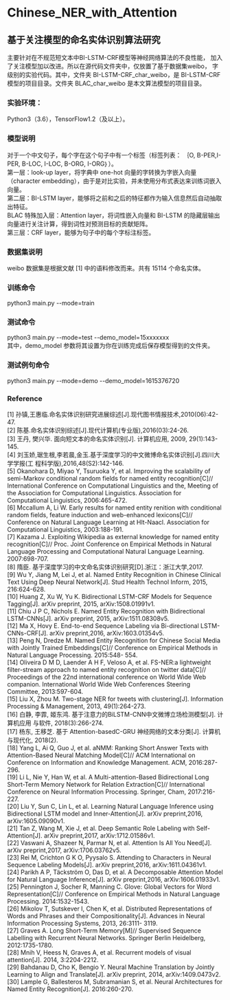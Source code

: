 # Chinese_NER_with_Attention

## 基于关注模型的命名实体识别算法研究
主要针对在不规范短文本中BI-LSTM-CRF模型等神经网络算法的不良性能，
加入了关注模型加以改进。所以在源代码文件夹中，仅放置了基于数据集weibo，
字级别的实验代码。其中，文件夹 BI-LSTM-CRF_char_weibo，是 BI-LSTM-CRF
模型的项目目录。文件夹 BLAC_char_weibo 是本文算法模型的项目目录。

### 实验环境：
Python3（3.6），TensorFlow1.2（及以上）。  
### 模型说明
对于一个中文句子，每个字在这个句子中有一个标签（标签列表： ｛O, B-PER,I-PER, B-LOC, I-LOC, B-ORG, I-ORG｝）。  
第一层：look-up layer，将字典中 one-hot 向量的字转换为字嵌入向量（character embedding），由于是对比实验，并未使用分布式表达来训练词嵌入向量。  
第二层：BI-LSTM layer，能够将之前和之后的特征都作为输入信息然后自动抽取出特征。  
BLAC 特殊加入层：Attention layer，将词性嵌入向量和 BI-LSTM 的隐藏层输出向量进行关注计算，得到词性对预测目标的贡献矩阵。  
第三层：CRF layer，能够为句子中的每个字标注标签。  
### 数据集说明
weibo 数据集是根据文献 [1]  中的语料修改而来。共有 15114 个命名实体。  
### 训练命令
python3 main.py --mode=train
### 测试命令
python3 main.py --mode=test --demo_model=15xxxxxxx  
其中，demo_model 参数将其设置为你在训练完成后保存模型得到的文件夹。
### 测试例句命令
python3 main.py --mode=demo --demo_model=1615376720


### Reference
[1] 孙镇,王惠临.命名实体识别研究进展综述[J].现代图书情报技术,2010(06):42-47.  
[2] 陈基.命名实体识别综述[J].现代计算机(专业版),2016(03):24-26.  
[3] 王丹, 樊兴华. 面向短文本的命名实体识别[J]. 计算机应用, 2009, 29(1):143-145.  
[4] 刘玉娇,琚生根,李若晨,金玉.基于深度学习的中文微博命名实体识别[J].四川大学学报(工
程科学版),2016,48(S2):142-146.  
[5] Okanohara D, Miyao Y, Tsuruoka Y, et al. Improving the scalability of semi-Markov conditional
random fields for named entity recognition[C]// International Conference on Computational
Linguistics and the, Meeting of the Association for Computational Linguistics. Association for
Computational Linguistics, 2006:465-472.  
[6] Mccallum A, Li W. Early results for named entity renition with conditional random fields,
feature induction and web-enhanced lexicons[C]// Conference on Natural Language Learning at
Hlt-Naacl. Association for Computational Linguistics, 2003:188-191.  
[7] Kazama J. Exploiting Wikipedia as external knowledge for named entity recognition[C]// Proc.
Joint Conference on Empirical Methods in Natural Language Processing and Computational
Natural Language Learning. 2007:698-707.    
[8] 隋臣. 基于深度学习的中文命名实体识别研究[D].浙江：浙江大学,2017.  
[9] Wu Y, Jiang M, Lei J, et al. Named Entity Recognition in Chinese Clinical Text Using Deep
Neural Network[J]. Stud Health Technol Inform, 2015, 216:624-628.  
[10] Huang Z, Xu W, Yu K. Bidirectional LSTM-CRF Models for Sequence Tagging[J]. arXiv
preprint, 2015, arXiv:1508.01991v1.  
[11] Chiu J P C, Nichols E. Named Entity Recognition with Bidirectional LSTM-CNNs[J]. arXiv
preprint, 2015, arXiv:1511.08308v5.  
[12] Ma X, Hovy E. End-to-end Sequence Labeling via Bi-directional LSTM-CNNs-CRF[J]. arXiv
preprint,2016, arXiv:1603.01354v5.  
[13] Peng N, Dredze M. Named Entity Recognition for Chinese Social Media with Jointly Trained
Embeddings[C]// Conference on Empirical Methods in Natural Language Processing. 2015:548-
554.  
[14] Oliveira D M D, Laender A H F, Veloso A, et al. FS-NER:a lightweight filter-stream approach to
named entity recognition on twitter data[C]// Proceedings of the 22nd international conference
on World Wide Web companion. International World Wide Web Conferences Steering Committee,
2013:597-604.  
[15] Liu X, Zhou M. Two-stage NER for tweets with clustering[J]. Information Processing &
Management, 2013, 49(1):264-273.  
[16] 白静, 李霏, 姬东鸿. 基于注意力的BiLSTM-CNN中文微博立场检测模型[J]. 计算机应用
与软件, 2018(3):266-274.  
[17] 杨东, 王移芝. 基于 Attention-basedC-GRU 神经网络的文本分类[J]. 计算机与现代化,
2018(2).  
[18] Yang L, Ai Q, Guo J, et al. aNMM: Ranking Short Answer Texts with Attention-Based Neural
Matching Model[C]// ACM International on Conference on Information and Knowledge
Management. ACM, 2016:287-296.    
[19] Li L, Nie Y, Han W, et al. A Multi-attention-Based Bidirectional Long Short-Term Memory
Network for Relation Extraction[C]// International Conference on Neural Information Processing.
Springer, Cham, 2017:216-227.    
[20] Liu Y, Sun C, Lin L, et al. Learning Natural Language Inference using Bidirectional LSTM model
and Inner-Attention[J]. arXiv preprint,2016, arXiv:1605.09090v1.  
[21] Tan Z, Wang M, Xie J, et al. Deep Semantic Role Labeling with Self-Attention[J]. arXiv
preprint,2017, arXiv:1712.01586v1.   
[22] Vaswani A, Shazeer N, Parmar N, et al. Attention Is All You Need[J]. arXiv preprint,2017,
arXiv:1706.03762v5.  
[23] Rei M, Crichton G K O, Pyysalo S. Attending to Characters in Neural Sequence Labeling
Models[J]. arXiv preprint,2016, arXiv:1611.04361v1.  
[24] Parikh A P, Täckström O, Das D, et al. A Decomposable Attention Model for Natural Language
Inference[J]. arXiv preprint,2016, arXiv:1606.01933v1.  
[25] Pennington J, Socher R, Manning C. Glove: Global Vectors for Word Representation[C]//
Conference on Empirical Methods in Natural Language Processing. 2014:1532-1543.  
[26] Mikolov T, Sutskever I, Chen K, et al. Distributed Representations of Words and Phrases and
their Compositionality[J]. Advances in Neural Information Processing Systems, 2013, 26:3111-
3119.  
[27] Graves A. Long Short-Term Memory[M]// Supervised Sequence Labelling with Recurrent
Neural Networks. Springer Berlin Heidelberg, 2012:1735-1780.  
[28] Mnih V, Heess N, Graves A, et al. Recurrent models of visual attention[J]. 2014, 3:2204-2212.  
[29] Bahdanau D, Cho K, Bengio Y. Neural Machine Translation by Jointly Learning to Align and
Translate[J]. arXiv preprint, 2014, arXiv:1409.0473v2.  
[30] Lample G, Ballesteros M, Subramanian S, et al. Neural Architectures for Named Entity
Recognition[J]. 2016:260-270.  

